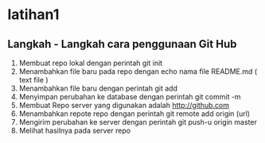# latihan1


## Langkah - Langkah cara penggunaan Git Hub

1. Membuat repo lokal dengan perintah git init
2. Menambahkan file baru pada repo dengan echo nama file README.md ( text file )
3. Menambahkan file baru dengan perintah git add
4. Menyimpan perubahan ke database dengan perintah git commit -m
5. Membuat Repo server yang digunakan adalah http://github.com
6. Menambahkan repote repo dengan perintah git remote add origin (url)
7. Mengirim perubahan ke server dengan perintah git push-u origin master
8. Melihat hasilnya pada server repo
